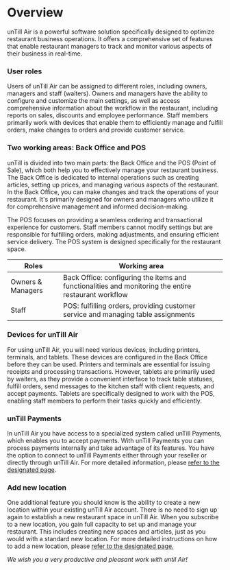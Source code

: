# Overview

unTill Air is a powerful software solution specifically designed to optimize restaurant business operations. It offers a comprehensive set of features that enable restaurant managers to track and monitor various aspects of their business in real-time.

### User roles&#x20;

Users of unTill Air can be assigned to different roles, including owners, managers and staff (waiters). Owners and managers have the ability to configure and customize the main settings, as well as access comprehensive information about the workflow in the restaurant, including reports on sales, discounts and employee performance. Staff members primarily work with devices that enable them to efficiently manage and fulfill orders, make changes to orders and provide customer service.

### Two working areas: Back Office and POS

unTill is divided into two main parts: the Back Office and the POS (Point of Sale), which both help you to effectively manage your restaurant business. The Back Office is dedicated to internal operations such as creating articles, setting up prices, and managing various aspects of the restaurant. In the Back Office, you can make changes and track the operations of your restaurant. It's primarily designed for owners and managers who utilize it for comprehensive management and informed decision-making.

The POS focuses on providing a seamless ordering and transactional experience for customers. Staff members cannot modify settings but are responsible for fulfilling orders, making adjustments, and ensuring efficient service delivery. The POS system is designed specifically for the restaurant space.

| Roles             | Working area                                                                                         |
| ----------------- | ---------------------------------------------------------------------------------------------------- |
| Owners & Managers | Back Office: configuring the items and functionalities and monitoring the entire restaurant workflow |
| Staff             | POS: fulfilling orders, providing customer service and managing table assignments                    |

### Devices for unTill Air

For using unTill Air, you will need various devices, including printers, terminals, and tablets. These devices are configured in the Back Office before they can be used. Printers and terminals are essential for issuing receipts and processing transactions. However, tablets are primarily used by waiters, as they provide a convenient interface to track table statuses, fulfill orders, send messages to the kitchen staff with client requests, and accept payments. Tablets are specifically designed to work with the POS, enabling staff members to perform their tasks quickly and efficiently.

### unTill Payments

In unTill Air you have access to a specialized system called unTill Payments, which enables you to accept payments. With unTill Payments you can process payments internally and take advantage of its features. You have the option to connect to unTill Payments either through your reseller or directly through unTill Air. For more detailed information, please [refer to the designated page](../untill-payments.md).&#x20;

### Add new location

One additional feature you should know is the ability to create a new location within your existing unTill Air account. There is no need to sign up again to establish a new restaurant space in unTill Air. When you subscribe to a new location, you gain full capacity to set up and manage your restaurant. This includes creating new spaces and articles, just as you would with a standard new location. For more detailed instructions on how to add a new location, please [refer to the designated page.](../add-new-location.md)

_We wish you a very productive and pleasant work with until Air!_
